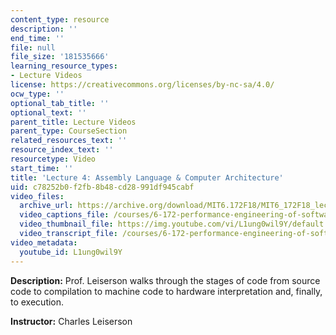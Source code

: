 ```yaml
---
content_type: resource
description: ''
end_time: ''
file: null
file_size: '181535666'
learning_resource_types:
- Lecture Videos
license: https://creativecommons.org/licenses/by-nc-sa/4.0/
ocw_type: ''
optional_tab_title: ''
optional_text: ''
parent_title: Lecture Videos
parent_type: CourseSection
related_resources_text: ''
resource_index_text: ''
resourcetype: Video
start_time: ''
title: 'Lecture 4: Assembly Language & Computer Architecture'
uid: c78252b0-f2fb-8b48-cd28-991df945cabf
video_files:
  archive_url: https://archive.org/download/MIT6.172F18/MIT6_172F18_lecture_04_300k.mp4
  video_captions_file: /courses/6-172-performance-engineering-of-software-systems-fall-2018/cb638d7831d955cf9e6b2330f7a950fd_L1ung0wil9Y.vtt
  video_thumbnail_file: https://img.youtube.com/vi/L1ung0wil9Y/default.jpg
  video_transcript_file: /courses/6-172-performance-engineering-of-software-systems-fall-2018/9bac53de2a9f92afdcfd579b1766913b_L1ung0wil9Y.pdf
video_metadata:
  youtube_id: L1ung0wil9Y
---
```


**Description:** Prof. Leiserson walks through the stages of code from source code to compilation to machine code to hardware interpretation and, finally, to execution.

**Instructor:** Charles Leiserson

